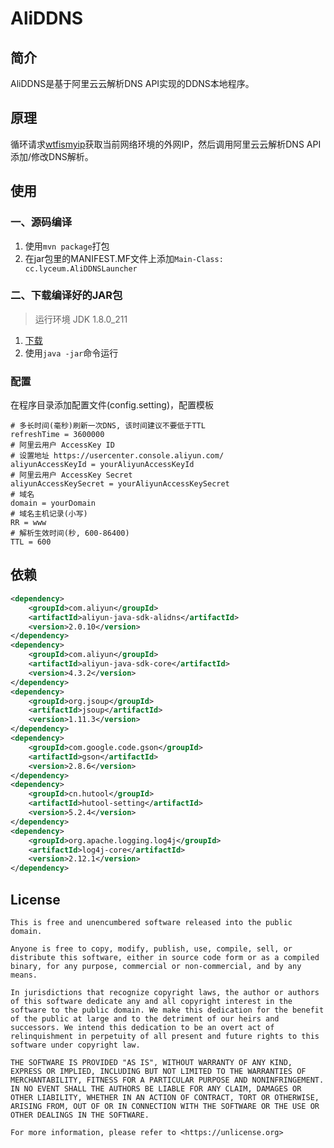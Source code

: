 # AliDDNS

## 简介

AliDDNS是基于阿里云云解析DNS API实现的DDNS本地程序。

## 原理

循环请求[wtfismyip](https://www.wtfismyip.com/json)获取当前网络环境的外网IP，然后调用阿里云云解析DNS API添加/修改DNS解析。

## 使用

### 一、源码编译

1. 使用```mvn package```打包
2. 在jar包里的MANIFEST.MF文件上添加```Main-Class: cc.lyceum.AliDDNSLauncher```

### 二、下载编译好的JAR包

> 运行环境 JDK 1.8.0_211

1. [下载](https://github.com/LyceumHewun/AliDDNS/releases)
2. 使用```java -jar```命令运行

### 配置

在程序目录添加配置文件(config.setting)，配置模板

```properties
# 多长时间(毫秒)刷新一次DNS, 该时间建议不要低于TTL
refreshTime = 3600000
# 阿里云用户 AccessKey ID
# 设置地址 https://usercenter.console.aliyun.com/
aliyunAccessKeyId = yourAliyunAccessKeyId
# 阿里云用户 AccessKey Secret
aliyunAccessKeySecret = yourAliyunAccessKeySecret
# 域名
domain = yourDomain
# 域名主机记录(小写)
RR = www
# 解析生效时间(秒, 600-86400)
TTL = 600
```

## 依赖

```xml
<dependency>
    <groupId>com.aliyun</groupId>
    <artifactId>aliyun-java-sdk-alidns</artifactId>
    <version>2.0.10</version>
</dependency>
<dependency>
    <groupId>com.aliyun</groupId>
    <artifactId>aliyun-java-sdk-core</artifactId>
    <version>4.3.2</version>
</dependency>
<dependency>
    <groupId>org.jsoup</groupId>
    <artifactId>jsoup</artifactId>
    <version>1.11.3</version>
</dependency>
<dependency>
    <groupId>com.google.code.gson</groupId>
    <artifactId>gson</artifactId>
    <version>2.8.6</version>
</dependency>
<dependency>
    <groupId>cn.hutool</groupId>
    <artifactId>hutool-setting</artifactId>
    <version>5.2.4</version>
</dependency>
<dependency>
    <groupId>org.apache.logging.log4j</groupId>
    <artifactId>log4j-core</artifactId>
    <version>2.12.1</version>
</dependency>
```

## License

```
This is free and unencumbered software released into the public domain.

Anyone is free to copy, modify, publish, use, compile, sell, or
distribute this software, either in source code form or as a compiled
binary, for any purpose, commercial or non-commercial, and by any
means.

In jurisdictions that recognize copyright laws, the author or authors
of this software dedicate any and all copyright interest in the
software to the public domain. We make this dedication for the benefit
of the public at large and to the detriment of our heirs and
successors. We intend this dedication to be an overt act of
relinquishment in perpetuity of all present and future rights to this
software under copyright law.

THE SOFTWARE IS PROVIDED "AS IS", WITHOUT WARRANTY OF ANY KIND,
EXPRESS OR IMPLIED, INCLUDING BUT NOT LIMITED TO THE WARRANTIES OF
MERCHANTABILITY, FITNESS FOR A PARTICULAR PURPOSE AND NONINFRINGEMENT.
IN NO EVENT SHALL THE AUTHORS BE LIABLE FOR ANY CLAIM, DAMAGES OR
OTHER LIABILITY, WHETHER IN AN ACTION OF CONTRACT, TORT OR OTHERWISE,
ARISING FROM, OUT OF OR IN CONNECTION WITH THE SOFTWARE OR THE USE OR
OTHER DEALINGS IN THE SOFTWARE.

For more information, please refer to <https://unlicense.org>
```
